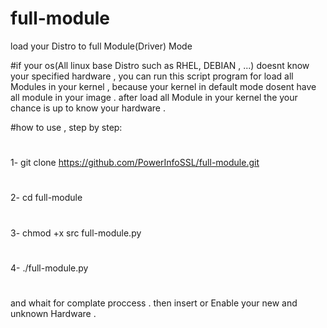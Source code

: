# full-module
load your Distro to full Module(Driver) Mode


#if your os(All linux base Distro such as RHEL, DEBIAN , ...) doesnt know your specified hardware , you can run this script program for load all Modules in your kernel , because your kernel in default mode dosent have all module in your image . after load all Module in your kernel the your chance is up to know your hardware .

#how to use , step by step:

#

1- git clone https://github.com/PowerInfoSSL/full-module.git
#
2- cd full-module
#
3- chmod +x src full-module.py
#
4- ./full-module.py
#
and whait for complate proccess .
then insert or Enable your new and unknown Hardware .
